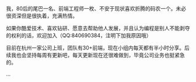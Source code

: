 我，80后的尾巴一名、前端工程师一枚、不安于现状喜欢折腾的码农一个。未必很资深但是很执着，充满热情。

如果你酷爱技术、喜欢钻研、愿意去帮助他人发展，并且认为编程是别人不能剥夺的权利的话，欢迎加入（QQ:840690384，注明下加我原因哦）

目前在杭州一家公司上班，团队有30+前端，现在小组内每天都有半小时分享。后续我也会坚持每周有更新吧，每天更新现在还很难做到，毕竟公司业务也挺紧急的。

...
